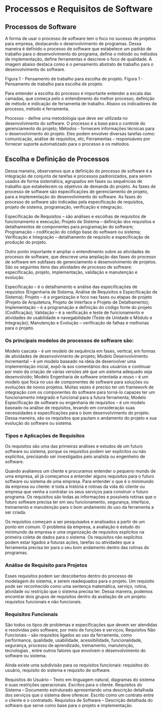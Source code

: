 
# Processos e Requisitos de Software


## Processos de Software

A forma de usar o processo de software tem o foco no sucesso de projetos para empresa, destacando o desenvolvimento de programas. Dessa maneira é definido o processo de software que estabelece um padrão de trabalho para o desenvolvimento do programa, define o método ou métodos de implementação, define ferramentas e descreve o foco de qualidade. A imagem abaixo destaca como é o pensamento abstrato de trabalho para o desenvolvimento do software.

Figura 1 -  Pensamento de trabalho para escolha de projeto.
Figura 1 - Pensamento de trabalho para escolha de projeto.

Para entender a escolha do processo é importante entender a escala das camadas, que começa pelo o entendimento do melhor processo, definição de método e indicação de ferramenta de trabalho. Abaixo os indicadores de processo, método e ferramenta.

 

Processo - define uma metodologia que deve ser utilizada no desenvolvimento do software. O processo é a base para o controle do gerenciamento do projeto;
Métodos - fornecem informações técnicas para o desenvolvimento do projeto. Eles podem envolver diversas tarefas como: comunicação, análise de requisitos, etc;
Ferramentas - responsáveis por fornecer suporte automatizado para o processo e os métodos.
 

## Escolha e Definição de Processos

 

Dessa maneira, observamos que a definição do processo de software é a integração de conjunto de tarefas e processos padronizados, para serem usados de forma sistemática, agrupados em fases ou sequências de trabalho que estabelecem os objetivos de demanda do projeto. As fases de processo de software são especificações de gerenciamento de projeto, para a implementação do desenvolvimento do software. As fases do processo de software são indicadas pela especificação de requisitos, projeto de sistema, programação, verificação e integração.

 

Especificação de Requisitos – são análises e escolhas de requisitos de funcionamento e execução;
Projeto de Sistema – definição dos requisitos e detalhamentos de componentes para programação do software;
Programação – codificação do código base do software ou sistema;
Verificação e Integração – detalhamento de requisito e especificação de produção do projeto.
 

Outro ponto importante é ampliar o entendimento sobre as atividades de processo de software, que descreve uma ampliação das fases do processo de software em subfases de gerenciamento e desenvolvimento de projetos. São os seguintes itens das atividades de processo de software: especificação, projeto, implementação, validação e manutenção e evolução.

 

Especificação – é o detalhamento e análise das especificações de requisitos (Engenharia de Sistema, Análise de Requisitos e Especificação de Sistema);
Projeto – é a organização e foco nas fases ou etapas de projeto (Projeto de Arquitetura, Projeto de Interface e Projeto de Detalhamento);
Implementação – é a programação e definição do código fonte do projeto (Codificação);
Validação – é a verificação e teste de funcionamento e atividades de usabilidade e navegabilidade (Teste de Unidade e Módulo e Integração);
Manutenção e Evolução – verificação de falhas e melhorias para o projeto.
 

### Os principais modelos de processos de software são:

Modelo cascata - é um modelo de sequência em fases,  vertical, em formas de atividades de desenvolvimento de projeto;
Modelo Desenvolvimento Incremental – é um modelo baseado na ideia de desenvolver uma implementação inicial, expô-la aos comentários dos usuários e continuar por meio da criação de várias versões até que um sistema adequado seja desenvolvido;
Modelo Engenharia de software orientada a reuso – é um modelo que foca no uso de componentes de software para soluções ou evoluções de novos projetos. Muitas vezes é preciso ter um framework de integração com os componentes do software para torná-lo capazes ter um funcionamento integrado e funcional para a futura ferramenta;
Modelo Especificação de software ou engenharia de requisitos – é um modelo baseado na análise de requisitos, levando em consideração suas necessidades e especificações para o bom desenvolvimento do projeto. Dessa maneira, são os requisitos que pautam o andamento do projeto e sua evolução do software ou sistema.
​

### Tipos e Aplicações de Requisitos
Os requisitos são uma das primeiras análises e estudos de um futuro software ou sistema, porque os requisitos podem ser explícitos ou não explícitos, precisando ser investigados pelo analista ou engenheiro de software.

Quando avaliamos um cliente e procuramos entender o pequeno mundo de uma empresa, ali já começamos a entender alguns requisitos para o futuro software ou sistema de uma empresa. Para entender o que é o minimundo da empresa ou cliente: é toda a história e rotinas da vida do cliente ou empresa que venha a contratar os seus serviços para construir o futuro programa. Os requisitos são todas as informações e possíveis rotinas que o futuro software precisa ter em seu funcionamento, segurança, interface, treinamento e manutenção para o bom andamento do uso da ferramenta a ser criada.

Os requisitos começam a ser pesquisados e analisados a partir de um ponto em comum. O problema da empresa, a avaliação e estudo do minimundo da empresa e uma organização de requisitos explícitos na primeira coleta de dados para o sistema. Os requisitos não explícitos podem estar ligados a futuras ações, tarefas ou atividades que a ferramenta precisa ter para o seu bom andamento dentro das rotinas do programas.

 
### Análise de Requisito para Projetos
Esses requisitos podem ser descobertos dentro do processo de modelagem do sistema, e serem readequados para o projeto. Um requisito pode ser reconhecido como uma sentença matemática, serviço, rotina, atividade ou restrição que o sistema precisa ter. Dessa maneira, podemos encontrar dois grupos de requisitos  dentro da avaliação de um projeto: requisitos funcionais e não funcionais.

 

### Requisitos Funcionais 
São todos os tipos de problemas e especificações que devem ser atendidas e resolvidas pelo software, por meio de funções e serviços;
Requisitos Não Funcionais – são requisitos ligados ao uso da ferramenta, como performance, qualidade, usabilidade, acessibilidade, funcionalidade, segurança, processo de aprendizado, treinamento, manutenção, tecnologias , entre outros fatores que envolvem o desenvolvimento do software ou sistema.
 

Ainda existe uma subdivisão para os requisitos funcionais: requisitos do usuário, requisito do sistema e requisito de software.

Requisitos do Usuário – Texto em linguagem natural, diagramas do sistema e suas restrições operacionais.  Escritos para o cliente.
Requisitos do Sistema – Documento estruturado apresentando uma descrição detalhada dos serviços que o sistema deve oferecer.  Escrito como um contrato entre o cliente e o contratado.
Requisitos de Software – Descrição detalhada do software que serve como base para o projeto e implementação.
